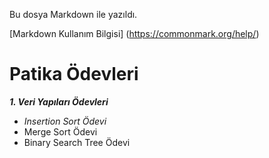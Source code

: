 Bu dosya Markdown ile yazıldı.

[Markdown Kullanım Bilgisi] (https://commonmark.org/help/)

# Patika Ödevleri

***1. Veri Yapıları Ödevleri***
- *Insertion Sort Ödevi*
- Merge Sort Ödevi
- Binary Search Tree Ödevi